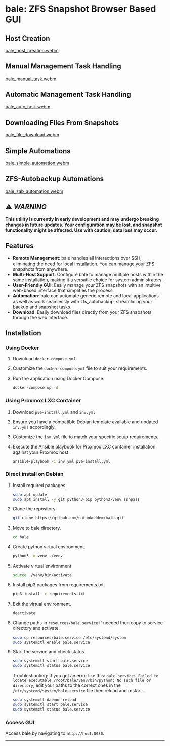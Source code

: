 # bale: ZFS Snapshot Browser Based GUI

## Host Creation
[bale_host_creation.webm](https://github.com/natankeddem/bale/assets/44515217/450afac1-ffa6-4f6f-80b4-1aeafce6a6d7)

## Manual Management Task Handling
[bale_manual_task.webm](https://github.com/natankeddem/bale/assets/44515217/d9728db9-6efa-45ed-8d07-2d925a9249b9)

## Automatic Management Task Handling
[bale_auto_task.webm](https://github.com/natankeddem/bale/assets/44515217/ab648c45-e567-4557-88f9-c11b2b412cef)

## Downloading Files From Snapshots
[bale_file_download.webm](https://github.com/natankeddem/bale/assets/44515217/7db08302-8a8b-47d4-879c-ba310f8628e4)

## Simple Automations
[bale_simple_automation.webm](https://github.com/natankeddem/bale/assets/44515217/0cd6a7da-ff11-4786-88ef-6a644ed431ff)

## ZFS-Autobackup Automations
[bale_zab_automation.webm](https://github.com/natankeddem/bale/assets/44515217/7816ae9c-695c-47f1-9d68-f0075bb8e567)


## ⚠️ **_WARNING_**

**This utility is currently in early development and may undergo breaking changes in future updates. Your configuration may be lost, and snapshot functionality might be affected. Use with caution; data loss may occur.**

## Features

- **Remote Management**: bale handles all interactions over SSH, eliminating the need for local installation. You can manage your ZFS snapshots from anywhere.
- **Multi-Host Support**: Configure bale to manage multiple hosts within the same installation, making it a versatile choice for system administrators.
- **User-Friendly GUI**: Easily manage your ZFS snapshots with an intuitive web-based interface that simplifies the process.
- **Automation**: bale can automate generic remote and local applications as well as work seamlessly with zfs_autobackup, streamlining your backup and snapshot tasks.
- **Download**: Easily download files directly from your ZFS snapshots through the web interface.

## Installation

### Using Docker

1. Download `docker-compose.yml`.

2. Customize the `docker-compose.yml` file to suit your requirements.

3. Run the application using Docker Compose:

   ```bash
   docker-compose up -d
   ```

### Using Proxmox LXC Container

1. Download `pve-install.yml` and `inv.yml`.

2. Ensure you have a compatible Debian template available and updated `inv.yml` accordingly.

3. Customize the `inv.yml` file to match your specific setup requirements.

4. Execute the Ansible playbook for Proxmox LXC container installation against your Proxmox host:

   ```bash
   ansible-playbook -i inv.yml pve-install.yml
   ```

### Direct install on Debian

1. Install required packages.

   ```bash
   sudo apt update
   sudo apt install -y git python3-pip python3-venv sshpass
   ```

2. Clone the repository.

   ```bash
   git clone https://github.com/natankeddem/bale.git
   ```

3. Move to bale directory.

   ```bash
   cd bale
   ```

4. Create python virtual environment.

   ```bash
   python3 -m venv ./venv
   ```

5. Activate virtual environment.

   ```bash
   source ./venv/bin/activate
   ```

6. Install pip3 packages from requirements.txt
   
   ```bash
   pip3 install -r requirements.txt
   ```

7. Exit the virtual environment.
   
   ```bash
   deactivate
   ```

8. Change paths in `resources/bale.service` if needed then copy to service directory and activate.

   ```bash
   sudo cp resources/bale.service /etc/systemd/system
   sudo systemctl enable bale.service
   ```

9. Start the service and check status.

   ```bash
   sudo systemctl start bale.service
   sudo systemctl status bale.service
   ```

   Troubleshooting: If you get an error like this: `bale.service: Failed to locate executable /root/bale/venv/bin/python: No such file or directory`, edit your paths to the correct ones in the `/etc/systemd/system/bale.service` file then reload and restart.

      ```bash
      sudo systemctl daemon-reload
      sudo systemctl start bale.service
      sudo systemctl status bale.service
      ```

### Access GUI

Access bale by navigating to `http://host:8080`.

---
